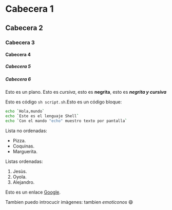 # Cabecera 1

## Cabecera 2

### Cabecera 3

#### Cabecera 4

##### Cabecera 5

##### Cabecera 6

Esto es un plano. Esto es *cursiva*, esto es **negrita**, esto es ***negrita y cursiva***

Esto es código `sh script.sh`.Esto es un código bloque:

```sh
echo `Hola,mundo`
echo `Este es el lenguaje Shell`
echo `Con el mando "echo" muestro texto por pantalla`
```
Lista no ordenadas:

* Pizza.
* Coquinas.
* Marguerita.

Listas ordenadas:

1. Jesùs.
2. Oyola.
3. Alejandro.


Esto es un enlace [Google](http://google.com).

Tambien puedo introcucir imàgenes:
tambien *emoticonos*
:smile:
